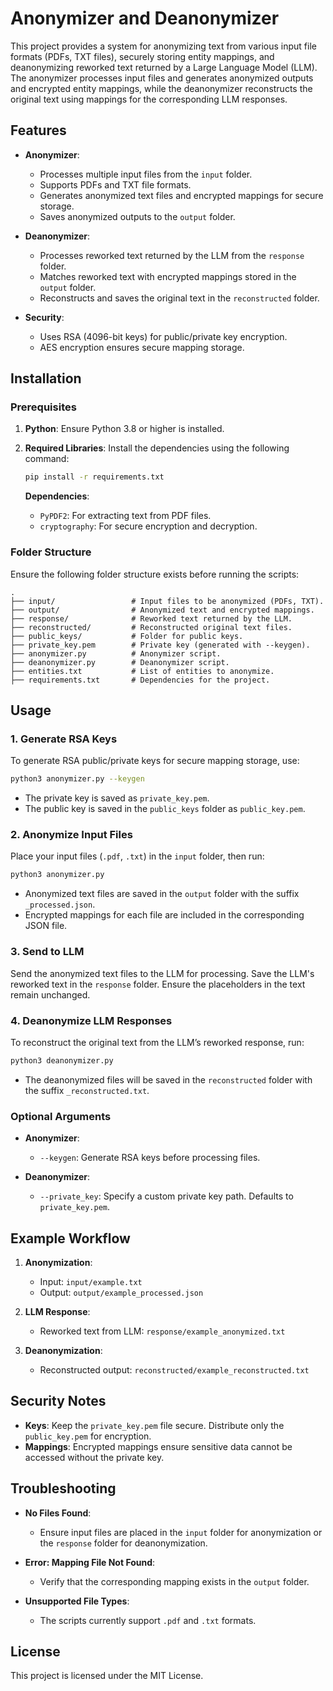 # Anonymizer and Deanonymizer

This project provides a system for anonymizing text from various input file formats (PDFs, TXT files), securely storing entity mappings, and deanonymizing reworked text returned by a Large Language Model (LLM). The anonymizer processes input files and generates anonymized outputs and encrypted entity mappings, while the deanonymizer reconstructs the original text using mappings for the corresponding LLM responses.

## Features

- **Anonymizer**:
  - Processes multiple input files from the `input` folder.
  - Supports PDFs and TXT file formats.
  - Generates anonymized text files and encrypted mappings for secure storage.
  - Saves anonymized outputs to the `output` folder.

- **Deanonymizer**:
  - Processes reworked text returned by the LLM from the `response` folder.
  - Matches reworked text with encrypted mappings stored in the `output` folder.
  - Reconstructs and saves the original text in the `reconstructed` folder.

- **Security**:
  - Uses RSA (4096-bit keys) for public/private key encryption.
  - AES encryption ensures secure mapping storage.

## Installation

### Prerequisites

1. **Python**: Ensure Python 3.8 or higher is installed.
2. **Required Libraries**:
   Install the dependencies using the following command:
   ```bash
   pip install -r requirements.txt
   ```

   **Dependencies**:
   - `PyPDF2`: For extracting text from PDF files.
   - `cryptography`: For secure encryption and decryption.

### Folder Structure

Ensure the following folder structure exists before running the scripts:

```
.
├── input/                 # Input files to be anonymized (PDFs, TXT).
├── output/                # Anonymized text and encrypted mappings.
├── response/              # Reworked text returned by the LLM.
├── reconstructed/         # Reconstructed original text files.
├── public_keys/           # Folder for public keys.
├── private_key.pem        # Private key (generated with --keygen).
├── anonymizer.py          # Anonymizer script.
├── deanonymizer.py        # Deanonymizer script.
├── entities.txt           # List of entities to anonymize.
├── requirements.txt       # Dependencies for the project.
```

## Usage

### 1. **Generate RSA Keys**
To generate RSA public/private keys for secure mapping storage, use:
```bash
python3 anonymizer.py --keygen
```

- The private key is saved as `private_key.pem`.
- The public key is saved in the `public_keys` folder as `public_key.pem`.

### 2. **Anonymize Input Files**
Place your input files (`.pdf`, `.txt`) in the `input` folder, then run:
```bash
python3 anonymizer.py
```

- Anonymized text files are saved in the `output` folder with the suffix `_processed.json`.
- Encrypted mappings for each file are included in the corresponding JSON file.

### 3. **Send to LLM**
Send the anonymized text files to the LLM for processing. Save the LLM's reworked text in the `response` folder. Ensure the placeholders in the text remain unchanged.

### 4. **Deanonymize LLM Responses**
To reconstruct the original text from the LLM’s reworked response, run:
```bash
python3 deanonymizer.py
```

- The deanonymized files will be saved in the `reconstructed` folder with the suffix `_reconstructed.txt`.

### Optional Arguments
- **Anonymizer**:
  - `--keygen`: Generate RSA keys before processing files.

- **Deanonymizer**:
  - `--private_key`: Specify a custom private key path. Defaults to `private_key.pem`.

## Example Workflow

1. **Anonymization**:
   - Input: `input/example.txt`
   - Output: `output/example_processed.json`

2. **LLM Response**:
   - Reworked text from LLM: `response/example_anonymized.txt`

3. **Deanonymization**:
   - Reconstructed output: `reconstructed/example_reconstructed.txt`

## Security Notes

- **Keys**: Keep the `private_key.pem` file secure. Distribute only the `public_key.pem` for encryption.
- **Mappings**: Encrypted mappings ensure sensitive data cannot be accessed without the private key.

## Troubleshooting

- **No Files Found**:
  - Ensure input files are placed in the `input` folder for anonymization or the `response` folder for deanonymization.

- **Error: Mapping File Not Found**:
  - Verify that the corresponding mapping exists in the `output` folder.

- **Unsupported File Types**:
  - The scripts currently support `.pdf` and `.txt` formats.

## License

This project is licensed under the MIT License.
